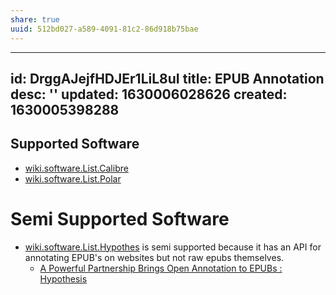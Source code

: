```yaml
---
share: true
uuid: 512bd027-a589-4091-81c2-86d918b75bae
---
```

---
id: DrggAJejfHDJEr1LiL8uI
title: EPUB Annotation
desc: ''
updated: 1630006028626
created: 1630005398288
---

## Supported Software

* [wiki.software.List.Calibre](/undefined)
* [wiki.software.List.Polar](/undefined)

# Semi Supported Software

* [wiki.software.List.Hypothes](/undefined) is semi supported because it has an API for annotating EPUB's on websites but not raw epubs themselves.
  * [A Powerful Partnership Brings Open Annotation to EPUBs : Hypothesis](https://web.hypothes.is/blog/epub-annotation/)

